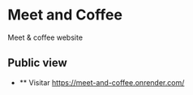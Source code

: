 # Meet and Coffee

Meet & coffee website

## Public view

- ** Visitar https://meet-and-coffee.onrender.com/
  
